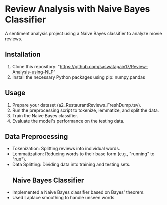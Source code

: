 # Review Analysis with Naive Bayes Classifier
A sentiment analysis project using a Naive Bayes classifier to analyze movie reviews.
## Installation
1. Clone this repository: "https://github.com/saswatapain17/Review-Analysis-using-NLP"
2.  Install the necessary Python packages using pip:  numpy,pandas
 ## Usage
1. Prepare your dataset (a2_RestaurantReviews_FreshDump.tsv).
2. Run the preprocessing script to tokenize, lemmatize, and split the data.
3. Train the Naive Bayes classifier.
4. Evaluate the model's performance on the testing data.
## Data Preprocessing
- Tokenization: Splitting reviews into individual words.
- Lemmatization: Reducing words to their base form (e.g., "running" to "run").
- Data Splitting: Dividing data into training and testing sets.
  ## Naive Bayes Classifier
- Implemented a Naive Bayes classifier based on Bayes' theorem.
- Used Laplace smoothing to handle unseen words.
